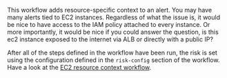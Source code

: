 This workflow adds resource-specific context to an alert. You may have many alerts tied to EC2 instances. Regardless of what the issue is, it would be nice to have access to the IAM policy attached to every instance. Or more importantly, it would be nice if you could answer the question, is this ec2 instance exposed to the internet via ALB or directly with a public IP?

After all of the steps defined in the workflow have been run, the risk is set using the configuration defined in the `risk-config` section of the workflow. Have a look at the [EC2 resource context workflow](https://github.com/dassana-io/dassana/blob/main/content/workflows/csp/aws/service/ec2/resources/instance/resource-context/instance-context.yaml).
